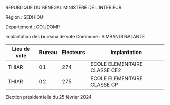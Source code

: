 REPUBLIQUE DU SENEGAL MINISTERE DE L'INTERIEUR

Région : SEDHIOU

Département : GOUDOMP

Implantation des bureaux de vote Commune : SIMBANDI BALANTE

| Lieu de vote | Bureau | Electeurs | Implantation |
| - | - | - | - |
| THIAR | 01 | 274 | ECOLE ELEMENTAIRE CLASSE CE2 |
| THIAR | 02 | 275 | ECOLE ELEMENTAIRE CLASSE CP |

<!-- PageNumber="13/16" -->

Election présidentielle du 25 février 2024
